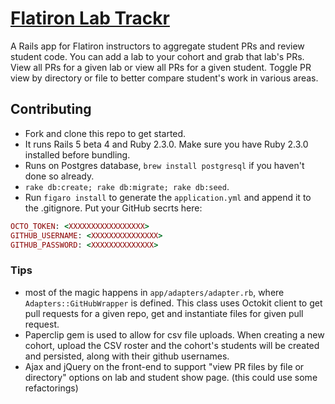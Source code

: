 # [Flatiron Lab Trackr](http://flatiron-lab-trackr.herokuapp.com/)

A Rails app for Flatiron instructors to aggregate student PRs and review student code. You can add a lab to your cohort and grab that lab's PRs. View all PRs for a given lab or view all PRs for a given student. Toggle PR view by directory or file to better compare student's work in various areas. 

## Contributing

* Fork and clone this repo to get started.
* It runs Rails 5 beta 4 and Ruby 2.3.0. Make sure you have Ruby 2.3.0 installed before bundling. 
* Runs on Postgres database, `brew install postgresql` if you haven't done so already. 
* `rake db:create; rake db:migrate; rake db:seed`. 
* Run `figaro install` to generate the `application.yml` and append it to the .gitignore. Put your GitHub secrts here:

```ruby
OCTO_TOKEN: <XXXXXXXXXXXXXXXXX>
GITHUB_USERNAME: <XXXXXXXXXXXXXXX>
GITHUB_PASSWORD: <XXXXXXXXXXXXXX>
```

### Tips

* most of the magic happens in `app/adapters/adapter.rb`, where `Adapters::GitHubWrapper` is defined. This class uses Octokit client to get pull requests for a given repo, get and instantiate files for given pull request. 
* Paperclip gem is used to allow for csv file uploads. When creating a new cohort, upload the CSV roster and the cohort's students will be created and persisted, along with their github usernames. 
* Ajax and jQuery on the front-end to support "view PR files by file or directory" options on lab and student show page. (this could use some refactorings)
